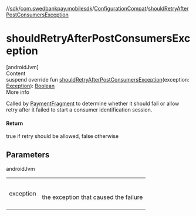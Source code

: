 //[sdk](../../../index.md)/[com.swedbankpay.mobilesdk](../index.md)/[ConfigurationCompat](index.md)/[shouldRetryAfterPostConsumersException](should-retry-after-post-consumers-exception.md)



# shouldRetryAfterPostConsumersException  
[androidJvm]  
Content  
suspend override fun [shouldRetryAfterPostConsumersException](should-retry-after-post-consumers-exception.md)(exception: [Exception](https://kotlinlang.org/api/latest/jvm/stdlib/kotlin/-exception/index.html)): [Boolean](https://kotlinlang.org/api/latest/jvm/stdlib/kotlin/-boolean/index.html)  
More info  


Called by [PaymentFragment](../-payment-fragment/index.md) to determine whether it should fail or allow retry after it failed to start a consumer identification session.



#### Return  


true if retry should be allowed, false otherwise



## Parameters  
  
androidJvm  
  
| | |
|---|---|
| <a name="com.swedbankpay.mobilesdk/ConfigurationCompat/shouldRetryAfterPostConsumersException/#java.lang.Exception/PointingToDeclaration/"></a>exception| <a name="com.swedbankpay.mobilesdk/ConfigurationCompat/shouldRetryAfterPostConsumersException/#java.lang.Exception/PointingToDeclaration/"></a><br><br>the exception that caused the failure<br><br>|
  
  



